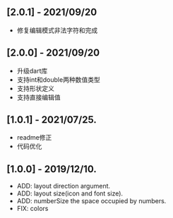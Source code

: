 ## [2.0.1] - 2021/09/20
* 修复编辑模式非法字符和完成

## [2.0.0] - 2021/09/20
* 升级dart库
* 支持int和double两种数值类型
* 支持形状定义
* 支持直接编辑值

## [1.0.1] - 2021/07/25.
* readme修正
* 代码优化

## [1.0.0] - 2019/12/10.

* ADD: layout direction argument.
* ADD: layout size(icon and font size).
* ADD: numberSize the space occupied by numbers.
* FIX: colors
